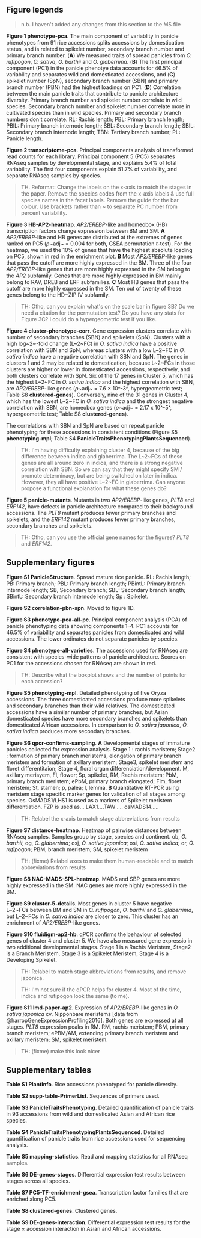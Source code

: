 ## Figure legends

> n.b. I haven't added any changes from this section to the MS file

**Figure 1 phenotype-pca**.
The main component of variablity in panicle phenotypes from 91 rice accessions splits accessions by domestication status, and is related to spikelet number, secondary branch number and primary branch number.
(**A**) We measured traits of spread panicles from *O. rufipogon*, *O. sativa*, *O. barthii* and *O. glaberrima*.
(**B**) The first principal component (PC1) in the panicle phenotye data accounts for 46.5% of variability and separates wild and domesticated accessions, and (**C**) spikelet number (SpN), secondary branch number (SBN) and primary branch number (PBN) had the highest loadings on PC1.
(**D**) Correlation between the main panicle traits that contribute to panicle architecture diversity.
Primary branch number and spikelet number correlate in wild species. Secondary branch number and spikelet number correlate more in cultivated species than in wild species.
Primary and secondary branch numbers don't correlate.
RL: Rachis length; PBL: Primary branch length; PBIL: Primary branch internode length; SBL: Secondary branch length; SBIL: Secondary branch internode length; TBN: Tertiary branch number; PL: Panicle length.

**Figure 2 transcriptome-pca**.
Principal components analysis of transformed read counts for each library.
Principal component 5 (PC5) separates RNAseq samples by developmental stage, and explains 5.4% of total variability.
The first four components explain 51.7% of variability, and separate RNAseq samples by species.

>TH. Reformat: Change the labels on the x-axis to match the stages in the paper. Remove the species codes from the x-axis labels & use full species names in the facet labels. Remove the guide for the bar colour. Use brackets rather than ~ to separate PC number from percent variability.

**Figure 3 HB-AP2-heatmap**.
*AP2/EREBP*-like and homeobox (HB) transcription factors change expression between BM and SM.
**A** *AP2/EREBP*-like and HB genes are distributed at the extremes of genes ranked on PC5 (*p*~adj~ = 0.004 for both, GSEA permutation *t*-test).
For the heatmap, we used the 10% of genes that have the highest absolute loading on PC5, shown in red in the enrichment plot.
**B** Most *AP2/EREBP*-like genes that pass the cutoff are more highly expressed in the BM.
Three of the four *AP2/EREBP*-like genes that are more highly expressed in the SM belong to the *AP2* subfamily.
Genes that are more highly expressed in BM mainly belong to RAV, DREB and ERF subfamilies.
**C** Most HB genes that pass the cutoff are more highly expressed in the SM.
Ten out of twenty of these genes belong to the HD−ZIP IV subfamily.

> TH: Otho, can you explain what's on the scale bar in figure 3B? Do we need a citation for the permutation test? Do you have any stats for Figure 3C? I could do a hypergeometric test if you like.

**Figure 4 cluster-phenotype-corr**.
Gene expression clusters correlate with number of secondary branches (SBN) and spikelets (SpN).
Clusters with a high log~2~-fold change (L~2~FC) in *O. sativa indica* have a positive correlation with SBN and SpN, whereas clusters with a low L~2~FC in *O. sativa indica* have a negative correlation with SBN and SpN.
The genes in clusters 1 and 2 may be related to domestication, because L~2~FCs in those clusters are higher or lower in domesticated accessions, respectively, and both clusters correlate with SpN.
Six of the 17 genes in Cluster 5, which has the highest L~2~FC in *O. sativa indica* and the highest correlation with SBN, are *AP2/EREBP*-like genes (*p*~adj~ = 7.6 × 10^-3^, hypergeometric test; Table S8 **clustered-genes**).
Conversely, nine of the 31 genes in Cluster 4, which has the lowest L~2~FC in *O. sativa indica* and the strongest negative correlation with SBN, are homeobox genes (*p*~adj~ = 2.17 x 10^-5^, hypergeometric test; Table S8 **clustered-genes**).

The correlations with SBN and SpN are based on repeat panicle phenotyping for these accessions in consistent conditions (Figure S5 **phenotyping-mpl**; Table S4 **PanicleTraitsPhenotypingPlantsSequenced**).

> TH: I'm having difficulty explaining cluster 4, because of the big difference between indica and glaberrima. The L~2~FCs of these genes are all around zero in indica, and there is a strong negative correlation with SBN. So we can say that they might specify SM / promote determinacy, but are being switched on later in indica. However, they all have positive L~2~FC in glaberrima. Can anyone propose a functional explanation for what these genes do?

**Figure 5 panicle-mutants**.
Mutants in two *AP2/EREBP*-like genes, *PLT8* and *ERF142*, have defects in panicle architecture compared to their background accessions.
The *PLT8* mutant produces fewer primary branches and spikelets, and the *ERF142* mutant produces fewer primary branches, secondary branches and spikelets.

> TH: Otho, can you use the official gene names for the figures? *PLT8* and *ERF142*.

## Supplementary figures

**Figure S1 PanicleStructure**.
Spread mature rice panicle. RL: Rachis length; PB: Primary branch; PBL: Primary branch length; PBintL: Primary branch internode length; SB, Secondary branch; SBL: Secondary branch length; SBintL: Secondary branch internode length; Sp : Spikelet.

**Figure S2 correlation-pbn-spn**.
Moved to figure 1D.

**Figure S3 phenotype-pca-all-pc**.
Principal component analysis (PCA) of panicle phenotyping data showing components 1–4.
PC1 accounts for 46.5% of variability and separates panicles from domesticated and wild accessions.
The lower ordinates do not separate panicles by species.

**Figure S4 phenotype-all-varieties**.
The accessions used for RNAseq are consistent with species-wide patterns of panicle architecture.
Scores on PC1 for the accessions chosen for RNAseq are shown in red.

> TH: Describe what the boxplot shows and the number of points for each accession?

**Figure S5 phenotyping-mpl**.
Detailed phenotyping of five Oryza accessions.
The three domesticated accessions produce more spikelets and secondary branches than their wild relatives.
The domesticated accessions have a similar number of primary branches, but Asian domesticated species have more secondary branches and spikelets than domesticated African accessions.
In comparison to *O. sativa japonica*, *O. sativa indica* produces more secondary branches.

**Figure S6 qpcr-confirms-sampling**.
**A** Developmental stages of immature panicles collected for expression analysis.
Stage 1  : rachis meristem; Stage2 : formation of primary branch meristems, elongation of primary branch meristem and formation of axillary meristem; Stage3, spikelet meristem  and floret differentitaion; Stage 4, floral organ differenciation/development.
M, axillary merisyem, Fl, flower; Sp, spikelet, RM, Rachis meristem; PbM, primary branch meristem; ePbM, primary branch elongated; Flm, floret meristem; St, stamen; p, palea; l, lemma.
**B** Quantitative RT-PCR using meristem stage specific marker genes for validation of all stages among species.
OsMADS1/LHS1 is used as a markers of Spikelet meristem differentiation.
FZP is used as... LAX1....TAW .... osMADS14.....

> TH: Relabel the x-axis to match stage abbreviations from results

**Figure S7 distance-heatmap**.
Heatmap of pairwise distances between RNAseq samples. Samples group by stage, species and continent. ob, *O. barthii*; og, *O. glaberrima*; osj, *O. sativa japonica*; osi, *O. sativa indica*; or, *O. rufipogon*; PBM, branch meristem; SM, spikelet meristem

> TH: (fixme) Relabel axes to make them human-readable and to match abbreviations from results

**Figure S8 NAC-MADS-SPL-heatmap**.
MADS and SBP genes are more highly expressed in the SM.
NAC genes are more highly expressed in the BM.

**Figure S9 cluster-5-details**.
Most genes in cluster 5 have negative L~2~FCs between BM and SM in *O. rufipogon*, *O. barthii* and *O. glaberrima*, but L~2~FCs in *O. sativa indica* are closer to zero.
This cluster has an enrichment of *AP2/EREBP*-like genes.

**Figure S10 fluidigm-ap2-hb**.
qPCR confirms the behaviour of selected genes of cluster 4 and cluster 5.
We have also measured gene expressio in two additional developmental stages.
Stage 1 is a Rachis Meristem, Stage2 is a Branch Meristem, Stage 3 is a Spikelet Meristem, Stage 4 is a Developing Spikelet.

> TH: Relabel to match stage abbreviations from results, and remove japonica.
> 
> TH: I'm not sure if the qPCR helps for cluster 4. Most of the time, indica and rufipogon look the same (to me). 

**Figure S11 lmd-paper-ap2**.
Expression of *AP2/EREBP*-like genes in *O. sativa japonica* cv. Nipponbare meristems [data from @harropGeneExpressionProfiling2016]. Both genes are expressed at all stages. *PLT8* expression peaks in RM. RM, rachis meristem; PBM, primary branch meristem; ePBM/AM, extending primary branch meristem and axillary meristem; SM, spikelet meristem.

> TH: (fixme) make this look nicer

## Supplementary tables

**Table S1 Plantinfo**.
Rice accessions phenotyped for panicle diversity.

**Table S2 supp-table-PrimerList**.
Sequences of primers used.

**Table S3 PanicleTraitsPhenotyping**.
Detailed quantification of panicle traits in 93 accessions from wild and domesticated Asian and African rice species.

**Table S4 PanicleTraitsPhenotypingPlantsSequenced**.
Detailed quantification of panicle traits from rice accessions used for sequencing analysis.

**Table S5 mapping-statistics**.
Read and mapping statistics for all RNAseq samples.

**Table S6 DE-genes-stages**.
Differential expression test results between stages across all species.

**Table S7 PC5-TF-enrichment-gsea**.
Transcription factor families that are enriched along PC5.

**Table S8 clustered-genes**.
Clustered genes.

**Table S9 DE-genes-interaction**.
Differential expression test results for the stage × accession interaction in Asian and African accessions.
